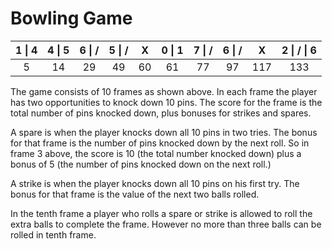 # Bowling Game

| 1 \| 4 | 4 \| 5 | 6 \| /  | 5 \| /  | X       | 0 \| 1  | 7 \| /  | 6 \| /  | X       | 2 \| / \| 6 |  
| :----: | :----: | :-----: | :-----: | :-----: | :-----: | :-----: | :-----: | :-----: | :---------: |
| 5      | 14     | 29      | 49      | 60      | 61      | 77      | 97      | 117     | 133         |

The game consists of 10 frames as shown above. In each frame the player has
two opportunities to knock down 10 pins. The score for the frame is the total
number of pins knocked down, plus bonuses for strikes and spares.

A spare is when the player knocks down all 10 pins in two tries. The bonus for
that frame is the number of pins knocked down by the next roll. So in frame 3
above, the score is 10 (the total number knocked down) plus a bonus of 5 (the
number of pins knocked down on the next roll.)

A strike is when the player knocks down all 10 pins on his first try. The bonus
for that frame is the value of the next two balls rolled.

In the tenth frame a player who rolls a spare or strike is allowed to roll the extra
balls to complete the frame. However no more than three balls can be rolled in
tenth frame.
